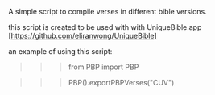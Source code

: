 A simple script to compile verses in different bible versions.

this script is created to be used with with UniqueBible.app [https://github.com/eliranwong/UniqueBible]

an example of using this script:

>>> from PBP import PBP

>>> PBP().exportPBPVerses("CUV")
